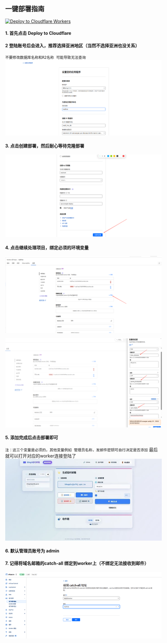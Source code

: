
## 一键部署指南

[![Deploy to Cloudflare Workers](https://deploy.workers.cloudflare.com/button)](https://deploy.workers.cloudflare.com/?url=https://github.com/username/repo)

#### 1. 首先点击  Deploy to Cloudflare

#### 2 登陆账号后会进入，推荐选择亚洲地区（当然不选择亚洲也没关系）
`不要修改数据库名称和R2名称 可能导致无法查询`
![5a0cc80913848aca4b5f4058538ad6aa|690x333](../pic/v4/depl1.png)
#### 3. 点击创建部署，然后耐心等待克隆部署
![5a0cc80913848aca4b5f4058538ad6aa|690x333](../pic/v4/depl2.png)

#### 4. 点击继续处理项目，绑定必须的环境变量
![5a0cc80913848aca4b5f4058538ad6aa|690x333](../pic/v4/depl.png)

![5a0cc80913848aca4b5f4058538ad6aa|690x333](../pic/v4/depl5.png)


#### 5. 添加完成后点击部署即可
`注：这三个变量是必须的，其他变量例如 管理员名称，发邮件密钥可自行决定是否添加`
最后就可以打开对应的worker连接登陆了
![5a0cc80913848aca4b5f4058538ad6aa|690x333](../pic/v4/depl5.jpeg)

#### 6. 默认管理员账号为 admin


#### 7. 记得将域名邮箱的catch-all 绑定到worker上（不绑定无法接收到邮件）
![5a0cc80913848aca4b5f4058538ad6aa|690x333](../pic/v4/depl6.png)

